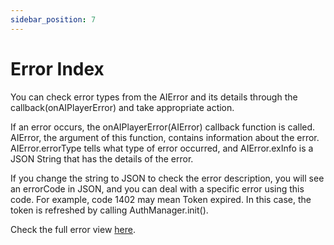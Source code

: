 ```yaml
---
sidebar_position: 7
---
```


# Error Index 

You can check error types from the AIError and its details through the callback(onAIPlayerError) and take appropriate action.

If an error occurs, the onAIPlayerError(AIError) callback function is called. AIError, the argument of this function, contains information about the error. AIError.errorType tells what type of error occurred, and AIError.exInfo is a JSON String that has the details of the error.

If you change the string to JSON to check the error description, you will see an errorCode in JSON, and you can deal with a specific error using this code. For example, code 1402 may mean Token expired. In this case, the token is refreshed by calling AuthManager.init().

Check the full error view [here](https://ai-platform-prd.s3.ap-northeast-2.amazonaws.com/aihuman/docs/Deepbrain-AIHuman-Error-Code-V1.1.pdf).
